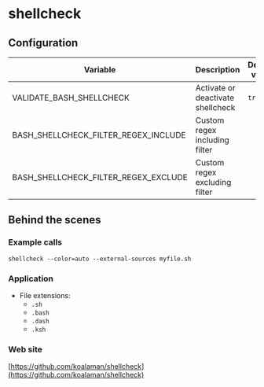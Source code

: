 <!-- Generated by .automation/build.py, please do not update manually -->
# shellcheck

## Configuration

| Variable | Description | Default value |
| ----------------- | -------------- | -------------- |
| VALIDATE_BASH_SHELLCHECK | Activate or deactivate shellcheck | `true` |
| BASH_SHELLCHECK_FILTER_REGEX_INCLUDE | Custom regex including filter |  |
| BASH_SHELLCHECK_FILTER_REGEX_EXCLUDE | Custom regex excluding filter |  |

## Behind the scenes

### Example calls

```shell
shellcheck --color=auto --external-sources myfile.sh
```

### Application

- File extensions:
  - `.sh`
  - `.bash`
  - `.dash`
  - `.ksh`

### Web site

[https://github.com/koalaman/shellcheck](https://github.com/koalaman/shellcheck)
